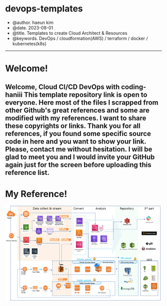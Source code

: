 # devops-templates
 - @author. haeun kim
 - @date.   2023-08-01
 - @title.  Templates to create Cloud Architect & Resources  
 - @keywords.  DevOps / cloudformation(AWS) / terraform / docker / kubernetes(k8s)


---------------------------------------------------------------------------
# Welcome! 

Welcome, Cloud CI/CD DevOps with coding-haniii 
This template repository link is open to everyone.
Here most of the files I scrapped from other Github's great references and some are modified with my references. 
I want to share these copyrights or links.
Thank you for all references, if you found some specific source code in here and you want to show your link.
Please, contact me without hesitation. 
I will be glad to meet you and I would invite your GitHub again just for the screen before uploading this reference list.  
---------------------------------------------------------------------------
# My Reference! 

![캡처](/AWS_STUDY_20230401.png)
